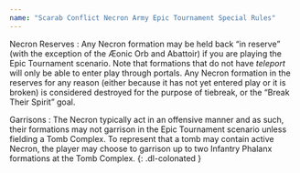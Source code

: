 ```yaml
---
name: "Scarab Conflict Necron Army Epic Tournament Special Rules"
---
```

Necron Reserves
: Any Necron formation may be held back <q>in reserve</q> (with the exception of the &AElig;onic Orb and Abattoir) if you are playing the Epic Tournament scenario. Note that formations that do not have _teleport_ will only be able to enter play through portals. Any Necron formation in the reserves for any reason (either because it has not yet entered play or it is broken) is considered destroyed for the purpose of tiebreak, or the <q>Break Their Spirit</q> goal.

Garrisons
: The Necron typically act in an offensive manner and as such, their formations may not garrison in the Epic Tournament scenario unless fielding a Tomb Complex. To represent that a tomb may contain active Necron, the player may choose to garrison up to two Infantry Phalanx formations at the Tomb Complex.
{: .dl-colonated }
